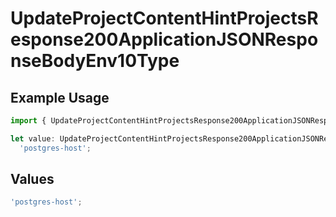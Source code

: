 # UpdateProjectContentHintProjectsResponse200ApplicationJSONResponseBodyEnv10Type

## Example Usage

```typescript
import { UpdateProjectContentHintProjectsResponse200ApplicationJSONResponseBodyEnv10Type } from '@vercel/client/models/operations';

let value: UpdateProjectContentHintProjectsResponse200ApplicationJSONResponseBodyEnv10Type =
  'postgres-host';
```

## Values

```typescript
'postgres-host';
```
